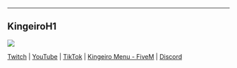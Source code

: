 <hr>

## KingeiroH1


<a align=center href="EmBreve"><img src="https://readme-typing-svg.herokuapp.com?font=Courrier&size=25&duration=2500&pause=1000&color=000000&background=FFFFFFFF&height=40&lines=discord.gg%2FEmBreve;twitch.tv%2FKingeiroH1;Youtube%3A+Kingeiro;Estrela+meu+conteúdo+%3C3"/></a>

[Twitch](https://twitch.tv/kingeiroh1)   |   [YouTube](https://www.youtube.com/channel/UCpjFmZxQIaoP2jcDmUHTADg)   |   [TikTok](https://www.tiktok.com/@kingeiroh1)    |  [Kingeiro Menu - FiveM](https://discord.gg/FwcJ5gWjew)   |   [Discord](https://discord.gg/FwcJ5gWjew)
